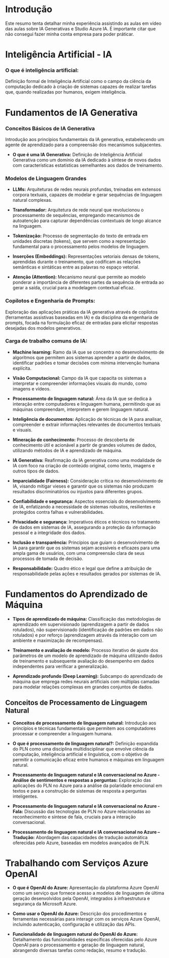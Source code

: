 # Introdução

Este resumo tenta detalhar minha experiência assistindo as aulas em vídeo das aulas sobre IA Generativas e Studio Azure IA.
É importante citar que não consegui fazer minha conta empresa para poder práticar.

# Inteligência Artificial - IA

### **O que é inteligência artificial:**
Definição formal de Inteligência Artificial como o campo da ciência da computação dedicado à criação de sistemas capazes de realizar tarefas que, quando realizadas por humanos, exigem inteligência.

# Fundamentos de IA Generativa

### **Conceitos Básicos de IA Generativa**
Introdução aos princípios fundamentais da IA generativa, estabelecendo um agente de aprendizado para a compreensão dos mecanismos subjacentes.

* **O que é uma IA Generativa:** Definição de Inteligência Artificial Generativa como um domínio da IA dedicado à síntese de novos dados com características estatísticas semelhantes aos dados de treinamento.

### **Modelos de Linguagem Grandes**

* **LLMs:** Arquiteturas de redes neurais profundas, treinadas em extensos corpora textuais, capazes de modelar e gerar sequências de linguagem natural complexas.

* **Transformador:** Arquitetura de rede neural que revolucionou o processamento de sequências, empregando mecanismos de autoatenção para capturar dependências contextuais de longo alcance na linguagem.

* **Tokenização:** Processo de segmentação do texto de entrada em unidades discretas (tokens), que servem como a representação fundamental para o processamento pelos modelos de linguagem.

* **Inserções (Embeddings):** Representações vetoriais densas de tokens, aprendidas durante o treinamento, que codificam as relações semânticas e sintáticas entre as palavras no espaço vetorial.

* **Atenção (Attention):** Mecanismo neural que permite ao modelo ponderar a importância de diferentes partes da sequência de entrada ao gerar a saída, crucial para a modelagem contextual eficaz.

### **Copilotos e Engenharia de Prompts:**
Exploração das aplicações práticas da IA generativa através de copilotos (ferramentas assistivas baseadas em IA) e da disciplina da engenharia de prompts, focada na formulação eficaz de entradas para elicitar respostas desejadas dos modelos generativos.

### **Carga de trabalho comuns de IA:**

* **Machine learning:** Ramo da IA que se concentra no desenvolvimento de algoritmos que permitem aos sistemas aprender a partir de dados, identificar padrões e tomar decisões com mínima intervenção humana explícita.

* **Visão Computacional:** Campo da IA que capacita os sistemas a interpretar e compreender informações visuais do mundo, como imagens e vídeos.

* **Processamento de linguagem natural:** Área da IA que se dedica à interação entre computadores e linguagem humana, permitindo que as máquinas compreendam, interpretem e gerem linguagem natural.

* **Inteligência de documentos:** Aplicação de técnicas de IA para analisar, compreender e extrair informações relevantes de documentos textuais e visuais.

* **Mineração de conhecimento:** Processo de descoberta de conhecimento útil e acionável a partir de grandes volumes de dados, utilizando métodos de IA e aprendizado de máquina.

* **IA Generativa:** Reafirmação da IA generativa como uma modalidade de IA com foco na criação de conteúdo original, como texto, imagens e outros tipos de dados.

* **Imparcialidade (Fairness):** Consideração crítica no desenvolvimento de IA, visando mitigar vieses e garantir que os sistemas não produzam resultados discriminatórios ou injustos para diferentes grupos.

* **Confiabilidade e segurança:** Aspectos essenciais do desenvolvimento de IA, enfatizando a necessidade de sistemas robustos, resilientes e protegidos contra falhas e vulnerabilidades.

* **Privacidade e segurança:** Imperativos éticos e técnicos no tratamento de dados em sistemas de IA, assegurando a proteção da informação pessoal e a integridade dos dados.

* **Inclusão e transparência:** Princípios que guiam o desenvolvimento de IA para garantir que os sistemas sejam acessíveis e eficazes para uma ampla gama de usuários, com uma compreensão clara de seus processos de tomada de decisão.

* **Responsabilidade:** Quadro ético e legal que define a atribuição de responsabilidade pelas ações e resultados gerados por sistemas de IA.

# Fundamentos do Aprendizado de Máquina

* **Tipos de aprendizado de máquina:** Classificação das metodologias de aprendizado em supervisionado (aprendizagem a partir de dados rotulados), não supervisionado (identificação de padrões em dados não rotulados) e por reforço (aprendizagem através da interação com um ambiente e maximização de recompensas).

* **Treinamento e avaliação de modelo:** Processo iterativo de ajuste dos parâmetros de um modelo de aprendizado de máquina utilizando dados de treinamento e subsequente avaliação do desempenho em dados independentes para verificar a generalização.

* **Aprendizado profundo (Deep Learning):** Subcampo do aprendizado de máquina que emprega redes neurais artificiais com múltiplas camadas para modelar relações complexas em grandes conjuntos de dados.

## Conceitos de Processamento de Linguagem Natural

* **Conceitos de processamento de linguagem natural:** Introdução aos princípios e técnicas fundamentais que permitem aos computadores processar e compreender a linguagem humana.

* **O que é processamento de linguagem natural?:** Definição expandida do PLN como uma disciplina multidisciplinar que envolve ciência da computação, inteligência artificial e linguística, com o objetivo de permitir a comunicação eficaz entre humanos e máquinas em linguagem natural.

* **Processamento de linguagem natural e IA conversacional no Azure - Análise de sentimentos e respostas a perguntas:** Exploração das aplicações do PLN no Azure para a análise da polaridade emocional em textos e para a construção de sistemas de resposta a perguntas inteligentes.

* **Processamento de linguagem natural e IA conversacional no Azure - Fala:** Discussão das tecnologias de PLN no Azure relacionadas ao reconhecimento e síntese de fala, cruciais para a interação conversacional.

* **Processamento de linguagem natural e IA conversacional no Azure – Tradução:** Abordagem das capacidades de tradução automática oferecidas pelo Azure, baseadas em modelos avançados de PLN.

# Trabalhando com Serviços Azure OpenAI

* **O que é OpenAI do Azure:** Apresentação da plataforma Azure OpenAI como um serviço que fornece acesso a modelos de linguagem de última geração desenvolvidos pela OpenAI, integrados à infraestrutura e segurança da Microsoft Azure.

* **Como usar o OpenAI do Azure:** Descrição dos procedimentos e ferramentas necessárias para interagir com os serviços Azure OpenAI, incluindo autenticação, configuração e utilização das APIs.

* **Funcionalidade de linguagem natural do OpenAI do Azure:** Detalhamento das funcionalidades específicas oferecidas pelo Azure OpenAI para o processamento e geração de linguagem natural, abrangendo diversas tarefas como redação, resumo e tradução.